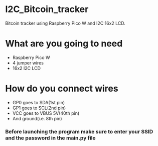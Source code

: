 # I2C_Bitcoin_tracker
Bitcoin tracker using Raspberry Pico W and I2C 16x2 LCD.

# What are you going to need
<ul>
  <li>Raspberry Pico W</li>
  <li>4 jumper wires</li>
  <li>16x2 I2C LCD</li>
</ul>

# How do you connect wires
<ul>
  <li>GP0 goes to SDA(1st pin)</li>
  <li>GP1 goes to SCL(2nd pin)</li>
  <li>VCC goes to VBUS 5V(40th pin)</li>
  <li>And ground(i.e. 8th pin)</li>
</ul>

### Before launching the program make sure to enter your SSID and the password in the main.py file

